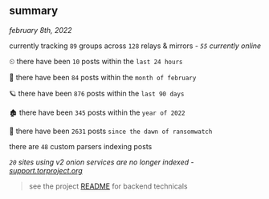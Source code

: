
## summary
_february 8th, 2022_

currently tracking `89` groups across `128` relays & mirrors - _`55` currently online_

⏲ there have been `10` posts within the `last 24 hours`

🦈 there have been `84` posts within the `month of february`

🪐 there have been `876` posts within the `last 90 days`

🏚 there have been `345` posts within the `year of 2022`

🦕 there have been `2631` posts `since the dawn of ransomwatch`

there are `48` custom parsers indexing posts

_`20` sites using v2 onion services are no longer indexed - [support.torproject.org](https://support.torproject.org/onionservices/v2-deprecation/)_

> see the project [README](https://github.com/thetanz/ransomwatch#ransomwatch--) for backend technicals
